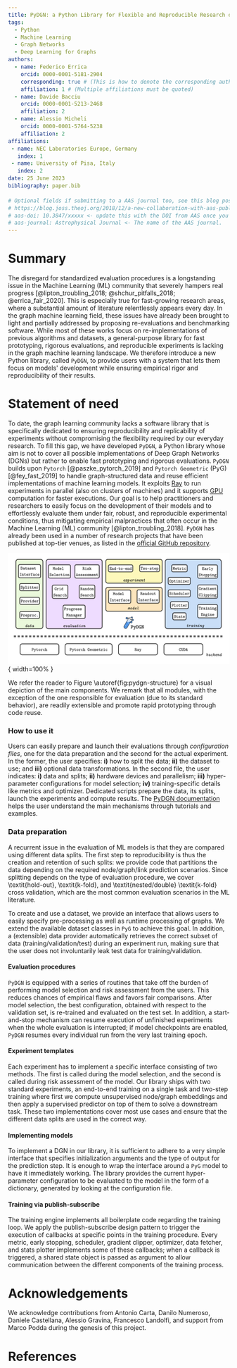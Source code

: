 ```yaml
---
title: PyDGN: a Python Library for Flexible and Reproducible Research on Deep Learning for Graphs'
tags:
  - Python
  - Machine Learning
  - Graph Networks
  - Deep Learning for Graphs
authors:
  - name: Federico Errica
    orcid: 0000-0001-5181-2904
    corresponding: true # (This is how to denote the corresponding author)
    affiliation: 1 # (Multiple affiliations must be quoted)
  - name: Davide Bacciu
    orcid: 0000-0001-5213-2468
    affiliation: 2
  - name: Alessio Micheli
    orcid: 0000-0001-5764-5238
    affiliation: 2
affiliations:
 - name: NEC Laboratories Europe, Germany
   index: 1
 - name: University of Pisa, Italy
   index: 2
date: 25 June 2023
bibliography: paper.bib

# Optional fields if submitting to a AAS journal too, see this blog post:
# https://blog.joss.theoj.org/2018/12/a-new-collaboration-with-aas-publishing
# aas-doi: 10.3847/xxxxx <- update this with the DOI from AAS once you know it.
# aas-journal: Astrophysical Journal <- The name of the AAS journal.
---
```


# Summary

The disregard for standardized evaluation procedures is a longstanding issue in the Machine Learning (ML) community that severely hampers real progress [@lipton_troubling_2018; @shchur_pitfalls_2018; @errica_fair_2020]. This is especially true for fast-growing research areas, where a substantial amount of literature relentlessly appears every day. In the graph machine learning field, these issues have already been brought to light and partially addressed by proposing re-evaluations and benchmarking software. While most of these works focus on re-implementations of previous algorithms and datasets, a general-purpose library for fast prototyping, rigorous evaluations, and reproducible experiments is lacking in the graph machine learning landscape. We therefore introduce a new Python library, called `PyDGN`, to provide users with a system that lets them focus on models' development while ensuring empirical rigor and reproducibility of their results.

# Statement of need

To date, the graph learning community lacks a software library that is specifically dedicated to ensuring reproducibility and replicability of experiments without compromising the flexibility required by our everyday research. To fill this gap, we have developed `PyDGN`, a Python library whose aim is not to cover all possible implementations of Deep Graph Networks (DGNs) but rather to enable fast prototyping and rigorous evaluations. `PyDGN` builds upon `Pytorch` [@paszke_pytorch_2019] and `Pytorch Geometric` (PyG) [@fey_fast_2019] to handle graph-structured data and reuse efficient implementations of machine learning models. It exploits [Ray](https://www.ray.io/) to run experiments in parallel (also on clusters of machines) and it supports [GPU](https://developer.nvidia.com/cuda-toolkit) computation for faster executions. Our goal is to help practitioners and researchers to easily focus on the development of their models and to effortlessly evaluate them under fair, robust, and reproducible experimental conditions, thus mitigating empirical malpractices that often occur in the Machine Learning (ML) community [@lipton_troubling_2018]. `PyDGN` has already been used in a number of research projects that have been published at top-tier venues, as listed in the [official GitHub repository](https://github.com/diningphil/PyDGN).

![PyDGN is logically organized into different modules that cover specific aspects of the entire evaluation's pipeline, from data creation to a model's risk assessment.\label{fig:pydgn-structure}](paper.png){ width=100% }

We refer the reader to Figure \autoref{fig:pydgn-structure} for a visual depiction of the main components. We remark that all modules, with the exception of the one responsible for evaluation (due to its standard behavior), are readily extensible and promote rapid prototyping through code reuse.

### How to use it
Users can easily prepare and launch their evaluations through *configuration files*, one for the data preparation and the second for the actual experiment. In the former, the user specifies: **i)** how to split the data; **ii)** the dataset to use; and **iii)** optional data transformations. In the second file, the user indicates: **i)** data and splits; **ii)** hardware devices and parallelism; **iii)** hyper-parameter configurations for model selection; **iv)** training-specific details like metrics and optimizer. Dedicated scripts prepare the data, its splits, launch the experiments and compute results. The [PyDGN documentation](https://pydgn.readthedocs.io/) helps the user understand the main mechanisms through tutorials and examples.

### Data preparation
A recurrent issue in the evaluation of ML models is that they are compared using different data splits. The first step to reproducibility is thus the creation and retention of such splits: we provide code that partitions the data depending on the required node/graph/link prediction scenarios. Since splitting depends on the type of evaluation procedure, we cover \textit{hold-out}, \textit{k-fold}, and \textit{nested/double} \textit{k-fold} cross validation, which are the most common evaluation scenarios in the ML literature.

To create and use a dataset, we provide an interface that allows users to easily specify pre-processing as well as runtime processing of graphs. We extend the available dataset classes in `PyG` to achieve this goal. In addition, a (extensible) data provider automatically retrieves the correct subset of data (training/validation/test) during an experiment run, making sure that the user does not involuntarily leak test data for training/validation.

#### Evaluation procedures
`PyDGN` is equipped with a series of routines that take off the burden of performing model selection and risk assessment from the users. This reduces chances of empirical flaws and favors fair comparisons. After model selection,  the best configuration, obtained with respect to the validation set, is re-trained and evaluated on the test set. In addition, a start-and-stop mechanism can resume execution of unfinished experiments when the whole evaluation is interrupted; if model checkpoints are enabled, `PyDGN` resumes every individual run from the very last training epoch.

#### Experiment templates
Each experiment has to implement a specific interface consisting of two methods. The first is called during the model selection, and the second is called during risk assessment of the model. Our library ships with two standard experiments, an end-to-end training on a single task and two-step training where first we compute unsupervised node/graph embeddings and then apply a supervised predictor on top of them to solve a downstream task. These two implementations cover most use cases and ensure that the different data splits are used in the correct way.

#### Implementing models
To implement a DGN in our library, it is sufficient to adhere to a very simple interface that specifies initialization arguments and the type of output for the prediction step. It is enough to wrap the interface around a `PyG` model to have it immediately working. The library provides the current hyper-parameter configuration to be evaluated to the model in the form of a dictionary, generated by looking at the configuration file.

#### Training via publish-subscribe
The training engine implements all boilerplate code regarding the training loop. We apply the publish-subscribe design pattern to trigger the execution of callbacks at specific points in the training procedure. Every metric, early stopping, scheduler, gradient clipper, optimizer, data fetcher, and stats plotter implements some of these callbacks; when a callback is triggered, a shared state object is passed as argument to allow communication between the different components of the training process.

# Acknowledgements

We acknowledge contributions from Antonio Carta, Danilo Numeroso, Daniele Castellana, Alessio Gravina, Francesco Landolfi, and support from Marco Podda during the genesis of this project.

# References
